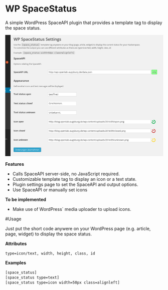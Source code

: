 WP SpaceStatus
==============

A simple WordPress SpaceAPI plugin that provides a template tag to display the space status.

![screenshot](misc/screenshot_settings.png)

**Features**
  * Calls SpaceAPI server-side, no JavaScript required.
  * Customizable template tag to display an icon or a text state.
  * Plugin settings page to set the SpaceAPI and output options.
  * Use SpaceAPI or manually set icons

**To be implemented**
  * Make use of WordPress´ media uploader to upload icons.


#Usage

Just put the short code anywere on your WordPress page (e.g. article, page, widget) to display the space status.

**Attributes**
```
type=icon/text, width, height, class, id
```
**Examples**
```
[space_status]
[space_status type=text]
[space_status type=icon width=50px class=alignleft]
```

